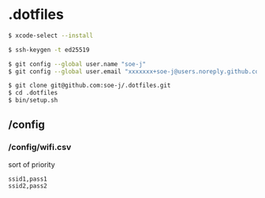 # .dotfiles
~~~zsh
$ xcode-select --install

$ ssh-keygen -t ed25519

$ git config --global user.name "soe-j"
$ git config --global user.email "xxxxxxx+soe-j@users.noreply.github.com"

$ git clone git@github.com:soe-j/.dotfiles.git
$ cd .dotfiles
$ bin/setup.sh
~~~

## /config
### /config/wifi.csv
sort of priority
~~~csv
ssid1,pass1
ssid2,pass2
~~~
